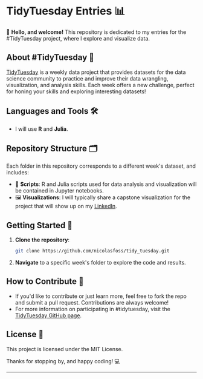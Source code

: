 # TidyTuesday Entries 📊

👋 **Hello, and welcome!** This repository is dedicated to my entries for the #TidyTuesday project, where I explore and visualize data.

## About #TidyTuesday 📅

[TidyTuesday](https://github.com/rfordatascience/tidytuesday) is a weekly data project that provides datasets for the data science community to practice and improve their data wrangling, visualization, and analysis skills. Each week offers a new challenge, perfect for honing your skills and exploring interesting datasets!

## Languages and Tools 🛠️

- I will use **R** and **Julia**.

## Repository Structure 🗂️

Each folder in this repository corresponds to a different week's dataset, and includes:

- 📁 **Scripts**: R and Julia scripts used for data analysis and visualization will be contained in Jupyter notebooks.
- 🖼️ **Visualizations**: I will typically share a capstone visualization for the project that will show up on my [LinkedIn](www.linkedin.com/in/dr-nicolas-foss-ms-15b760253).

## Getting Started 🚀

1. **Clone the repository**:  
   ```bash
   git clone https://github.com/nicolasfoss/tidy_tuesday.git
   ```
2. **Navigate** to a specific week's folder to explore the code and results.

## How to Contribute 🤝

- If you'd like to contribute or just learn more, feel free to fork the repo and submit a pull request. Contributions are always welcome!
- For more information on participating in #tidytuesday, visit the [TidyTuesday GitHub page](https://github.com/rfordatascience/tidytuesday).

## License 📜

This project is licensed under the MIT License.

Thanks for stopping by, and happy coding! 💻

---
